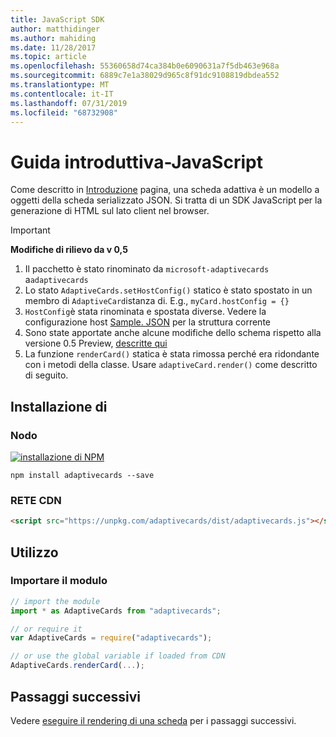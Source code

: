 ```yaml
---
title: JavaScript SDK
author: matthidinger
ms.author: mahiding
ms.date: 11/28/2017
ms.topic: article
ms.openlocfilehash: 55360658d74ca384b0e6090631a7f5db463e968a
ms.sourcegitcommit: 6889c7e1a38029d965c8f91dc9108819dbdea552
ms.translationtype: MT
ms.contentlocale: it-IT
ms.lasthandoff: 07/31/2019
ms.locfileid: "68732908"
---
```

# <a name="getting-started---javascript"></a>Guida introduttiva-JavaScript

Come descritto in [Introduzione](../../../authoring-cards/getting-started.md) pagina, una scheda adattiva è un modello a oggetti della scheda serializzato JSON. Si tratta di un SDK JavaScript per la generazione di HTML sul lato client nel browser.

> [!IMPORTANT]
> **Modifiche di rilievo da v 0,5**
> 
> 1. Il pacchetto è stato rinominato da `microsoft-adaptivecards` a`adaptivecards`
> 1. Lo stato `AdaptiveCards.setHostConfig()` statico è stato spostato in un membro di `AdaptiveCard`istanza di. E.g., `myCard.hostConfig = {}` 
> 1. `HostConfig`è stata rinominata e spostata diverse. Vedere la configurazione host [Sample. JSON](https://github.com/Microsoft/AdaptiveCards/blob/master/samples/HostConfig/sample.json) per la struttura corrente
> 1. Sono state apportate anche alcune modifiche dello schema rispetto alla versione 0.5 Preview, [descritte qui](https://github.com/Microsoft/AdaptiveCards/pull/633)
> 1. La funzione `renderCard()` statica è stata rimossa perché era ridondante con i metodi della classe. Usare `adaptiveCard.render()` come descritto di seguito. 


## <a name="install"></a>Installazione di

### <a name="node"></a>Nodo

[![installazione di NPM](https://img.shields.io/npm/v/adaptivecards.svg)](https://www.npmjs.com/package/adaptivecards)

```console
npm install adaptivecards --save
```

### <a name="cdn"></a>RETE CDN

```html
<script src="https://unpkg.com/adaptivecards/dist/adaptivecards.js"></script>
```

## <a name="usage"></a>Utilizzo

### <a name="import-the-module"></a>Importare il modulo

```js
// import the module
import * as AdaptiveCards from "adaptivecards";

// or require it
var AdaptiveCards = require("adaptivecards");

// or use the global variable if loaded from CDN
AdaptiveCards.renderCard(...);
```

## <a name="next-steps"></a>Passaggi successivi

Vedere [eseguire il rendering di una scheda](render-a-card.md) per i passaggi successivi.
